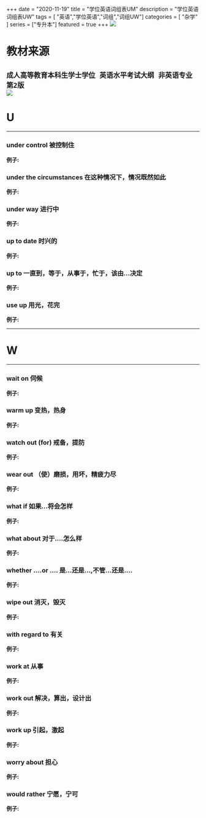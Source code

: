 +++
date = "2020-11-19"
title = "学位英语词组表UM"
description = "学位英语词组表UW"
tags = [ "英语","学位英语","词组","词组UW"]
categories = [
    "杂学"
]
series = ["专升本"]
featured = true
+++
![](https://gitee.com/lalalaxiaowifi/pictures/raw/master/image/%E6%97%A5%E5%B8%B8%E6%90%AC%E7%A0%96%E5%A4%B4.png)
# 教材来源
````成人高等教育本科生学士学位 英语水平考试大纲 非英语专业 第2版````<br>
![](https://gitee.com/lalalaxiaowifi/pictures/raw/master/image/20201119160558.png)
---
# U
---
### under control 被控制住
**例子:**<br>
### under the circumstances 在这种情况下，情况既然如此
**例子:**<br>
### under way 进行中
**例子:**<br>
### up to  date 时兴的
**例子:**<br>
### up to 一直到，等于，从事于，忙于，该由...决定
**例子:**<br>
### use up 用光，花完
**例子:**<br>

---
# W
---

### wait on 伺候
**例子:**<br>
### warm up 变热，热身
**例子:**<br>
### watch out (for) 戒备，提防
**例子:**<br>
### wear out （使）磨损，用坏，精疲力尽
**例子:**<br>
### what if 如果...将会怎样
**例子:**<br>
### what about 对于....怎么样
**例子:**<br>
### whether ....or .... 是...还是...,不管...还是....
**例子:**<br>
### wipe out 消灭，毁灭
**例子:**<br>
### with regard to 有关
**例子:**<br>
### work at 从事
**例子:**<br>
### work out 解决，算出，设计出
**例子:**<br>
### work up 引起，激起
**例子:**<br>
### worry about 担心
**例子:**<br>
### would rather 宁愿，宁可
**例子:**<br>


